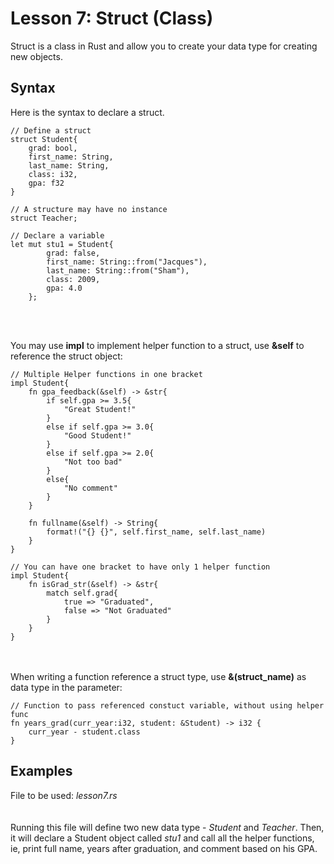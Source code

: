 # Lesson 7: Struct (Class)
Struct is a class in Rust and allow you to create your data type for creating new objects.

## Syntax
Here is the syntax to declare a struct.

```
// Define a struct
struct Student{
	grad: bool,
	first_name: String,
	last_name: String,
	class: i32,
	gpa: f32
}

// A structure may have no instance
struct Teacher;

// Declare a variable
let mut stu1 = Student{
		grad: false,
		first_name: String::from("Jacques"),
		last_name: String::from("Sham"),
		class: 2009,
		gpa: 4.0
	};
```
<br><br>

You may use <b>impl</b> to implement helper function to a struct, use <b>&self</b> to reference the struct object:

```
// Multiple Helper functions in one bracket
impl Student{
	fn gpa_feedback(&self) -> &str{
		if self.gpa >= 3.5{
			"Great Student!"
		}
		else if self.gpa >= 3.0{
			"Good Student!"
		}
		else if self.gpa >= 2.0{
			"Not too bad"
		}
		else{
			"No comment"
		}
	}

	fn fullname(&self) -> String{
		format!("{} {}", self.first_name, self.last_name)
	}
}

// You can have one bracket to have only 1 helper function
impl Student{
	fn isGrad_str(&self) -> &str{
		match self.grad{
			true => "Graduated",
			false => "Not Graduated"
		}
	}
}
```

<br><br>
When writing a function reference a struct type, use <b>&(struct_name)</b> as data type in the parameter:

```
// Function to pass referenced constuct variable, without using helper func
fn years_grad(curr_year:i32, student: &Student) -> i32 {
	curr_year - student.class
}
```

## Examples
File to be used:  <i>lesson7.rs</i><br>
<br><br>
Running this file will define two new data type - <i>Student</i> and <i>Teacher</i>. Then, it will declare a Student object called <i>stu1</i> and call all the helper functions, ie, print full name, years after graduation, and comment based on his GPA. 